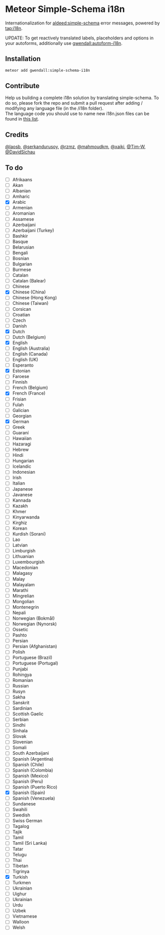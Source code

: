 Meteor Simple-Schema i18n
=========================

Internationalization for [aldeed:simple-schema](http://github.com/aldeed/meteor-simple-schema) error messages, powered by [tap:i18n](https://github.com/TAPevents/tap-i18n).  

UPDATE: To get reactively translated labels, placeholders and options in your autoforms, additionally use [gwendall:autoform-i18n](http://github.com/gwendall/meteor-autoform-i18n).

Installation  
------------

``` sh
meteor add gwendall:simple-schema-i18n
```

Contribute
----------

Help us building a complete i18n solution by translating simple-schema. To do so, please fork the repo and submit a pull request after adding / modifying any language file (in the /i18n folder).  
The language code you should use to name new i18n.json files can be found in [this list](https://github.com/TAPevents/tap-i18n/blob/master/lib/plugin/etc/language_names.js).

Credits
-------

[@laosb](http://github.com/laosb),
[@serkandurusoy](http://github.com/serkandurusoy),
[@rzmz](http://github.com/rzmz),
[@mahmoudkm](http://github.com/mahmoudkm),
[@xaiki](http://github.com/xaiki),
[@Tim-W](http://github.com/Tim-W),
[@DavidSichau](http://github.com/DavidSichau)

To do
-----

- [ ] Afrikaans
- [ ] Akan
- [ ] Albanian
- [ ] Amharic
- [x] Arabic
- [ ] Armenian
- [ ] Aromanian
- [ ] Assamese
- [ ] Azerbaijani
- [ ] Azerbaijani (Turkey)
- [ ] Bashkir
- [ ] Basque
- [ ] Belarusian
- [ ] Bengali
- [ ] Bosnian
- [ ] Bulgarian
- [ ] Burmese
- [ ] Catalan
- [ ] Catalan (Balear)
- [ ] Chinese
- [x] Chinese (China)
- [ ] Chinese (Hong Kong)
- [ ] Chinese (Taiwan)
- [ ] Corsican
- [ ] Croatian
- [ ] Czech
- [ ] Danish
- [x] Dutch
- [ ] Dutch (Belgium)
- [x] English
- [ ] English (Australia)
- [ ] English (Canada)
- [ ] English (UK)
- [ ] Esperanto
- [x] Estonian
- [ ] Faroese
- [ ] Finnish
- [ ] French (Belgium)
- [x] French (France)
- [ ] Frisian
- [ ] Fulah
- [ ] Galician
- [ ] Georgian
- [x] German
- [ ] Greek
- [ ] Guaraní
- [ ] Hawaiian
- [ ] Hazaragi
- [ ] Hebrew
- [ ] Hindi
- [ ] Hungarian
- [ ] Icelandic
- [ ] Indonesian
- [ ] Irish
- [ ] Italian
- [ ] Japanese
- [ ] Javanese
- [ ] Kannada
- [ ] Kazakh
- [ ] Khmer
- [ ] Kinyarwanda
- [ ] Kirghiz
- [ ] Korean
- [ ] Kurdish (Sorani)
- [ ] Lao
- [ ] Latvian
- [ ] Limburgish
- [ ] Lithuanian
- [ ] Luxembourgish
- [ ] Macedonian
- [ ] Malagasy
- [ ] Malay
- [ ] Malayalam
- [ ] Marathi
- [ ] Mingrelian
- [ ] Mongolian
- [ ] Montenegrin
- [ ] Nepali
- [ ] Norwegian (Bokmål)
- [ ] Norwegian (Nynorsk)
- [ ] Ossetic
- [ ] Pashto
- [ ] Persian
- [ ] Persian (Afghanistan)
- [ ] Polish
- [ ] Portuguese (Brazil)
- [ ] Portuguese (Portugal)
- [ ] Punjabi
- [ ] Rohingya
- [ ] Romanian
- [ ] Russian
- [ ] Rusyn
- [ ] Sakha
- [ ] Sanskrit
- [ ] Sardinian
- [ ] Scottish Gaelic
- [ ] Serbian
- [ ] Sindhi
- [ ] Sinhala
- [ ] Slovak
- [ ] Slovenian
- [ ] Somali
- [ ] South Azerbaijani
- [ ] Spanish (Argentina)
- [ ] Spanish (Chile)
- [ ] Spanish (Colombia)
- [ ] Spanish (Mexico)
- [ ] Spanish (Peru)
- [ ] Spanish (Puerto Rico)
- [x] Spanish (Spain)
- [ ] Spanish (Venezuela)
- [ ] Sundanese
- [ ] Swahili
- [ ] Swedish
- [ ] Swiss German
- [ ] Tagalog
- [ ] Tajik
- [ ] Tamil
- [ ] Tamil (Sri Lanka)
- [ ] Tatar
- [ ] Telugu
- [ ] Thai
- [ ] Tibetan
- [ ] Tigrinya
- [x] Turkish
- [ ] Turkmen
- [ ] Ukrainian
- [ ] Uighur
- [ ] Ukrainian
- [ ] Urdu
- [ ] Uzbek
- [ ] Vietnamese
- [ ] Walloon
- [ ] Welsh
